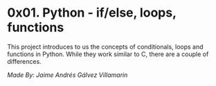 # 0x01. Python - if/else, loops, functions

This project introduces to us the concepts of conditionals, loops and functions in Python. While they work similar to C, there are a couple of differences.

*Made By: Jaime Andrés Gálvez Villamarin*
